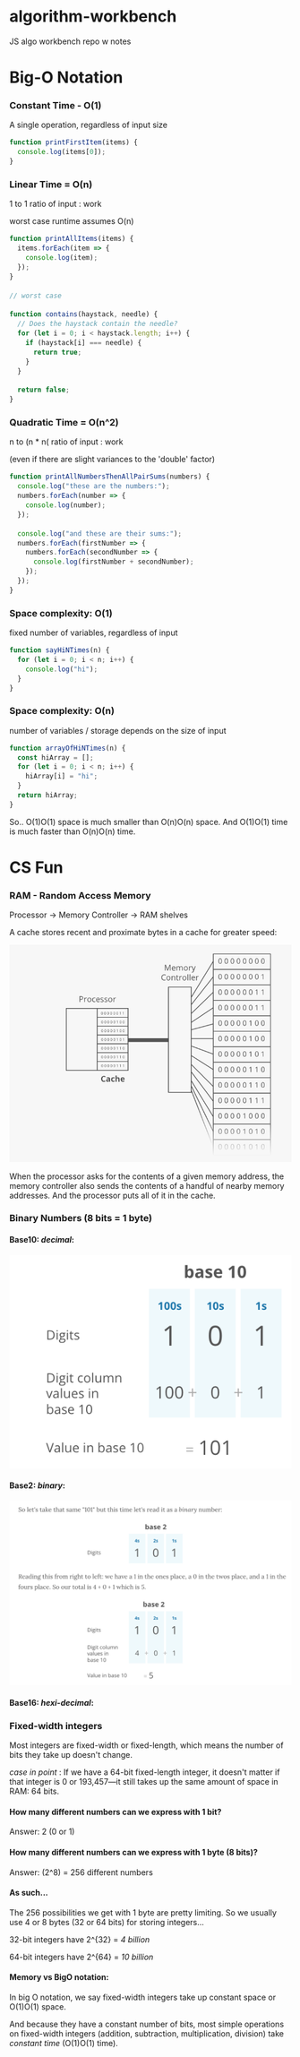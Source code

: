 # algorithm-workbench

JS algo workbench repo w notes

# Big-O Notation

### Constant Time - O(1)

A single operation, regardless of input size

```javascript
function printFirstItem(items) {
  console.log(items[0]);
}
```

### Linear Time = O(n)

1 to 1 ratio of input : work

worst case runtime assumes O(n)

```javascript
function printAllItems(items) {
  items.forEach(item => {
    console.log(item);
  });
}

// worst case

function contains(haystack, needle) {
  // Does the haystack contain the needle?
  for (let i = 0; i < haystack.length; i++) {
    if (haystack[i] === needle) {
      return true;
    }
  }

  return false;
}
```

### Quadratic Time = O(n^2)

n to (n \* n( ratio of input : work

(even if there are slight variances to the 'double' factor)

```javascript
function printAllNumbersThenAllPairSums(numbers) {
  console.log("these are the numbers:");
  numbers.forEach(number => {
    console.log(number);
  });

  console.log("and these are their sums:");
  numbers.forEach(firstNumber => {
    numbers.forEach(secondNumber => {
      console.log(firstNumber + secondNumber);
    });
  });
}
```

### Space complexity: O(1)

fixed number of variables, regardless of input

```javascript
function sayHiNTimes(n) {
  for (let i = 0; i < n; i++) {
    console.log("hi");
  }
}
```

### Space complexity: O(n)

number of variables / storage depends on the size of input

```javascript
function arrayOfHiNTimes(n) {
  const hiArray = [];
  for (let i = 0; i < n; i++) {
    hiArray[i] = "hi";
  }
  return hiArray;
}
```

So.. O(1)O(1) space is much smaller than O(n)O(n) space. And O(1)O(1) time is much faster than O(n)O(n) time.

# CS Fun

### RAM - Random Access Memory

Processor -> Memory Controller -> RAM shelves

A cache stores recent and proximate bytes in a cache for greater speed:

![alt text](ram.png "Logo Title Text 1")

When the processor asks for the contents of a given memory address, the memory controller also sends the contents of a handful of nearby memory addresses. And the processor puts all of it in the cache.

### Binary Numbers (8 bits = 1 byte)

#### Base10: _decimal_:

![alt text](base10.png "Logo Title Text 1")

#### Base2: _binary_:

![alt text](base2.png "Logo Title Text 1")

#### Base16: _hexi-decimal_:

### Fixed-width integers

Most integers are fixed-width or fixed-length, which means the number of bits they take up doesn't change.

_case in point_ : If we have a 64-bit fixed-length integer, it doesn't matter if that integer is 0 or 193,457—it still takes up the same amount of space in RAM: 64 bits.

#### How many different numbers can we express with 1 bit?

Answer: 2 (0 or 1)

#### How many different numbers can we express with 1 byte (8 bits)?

Answer: (2^8) = 256 different numbers

#### As such...

The 256 possibilities we get with 1 byte are pretty limiting. So we usually use 4 or 8 bytes (32 or 64 bits) for storing integers...

32-bit integers have 2^{32} = _4 billion_

64-bit integers have 2^{64} = _10 billion_

#### Memory vs BigO notation:

In big O notation, we say fixed-width integers take up constant space or O(1)O(1) space.

And because they have a constant number of bits, most simple operations on fixed-width integers (addition, subtraction, multiplication, division) take _constant time_ (O(1)O(1) time).
